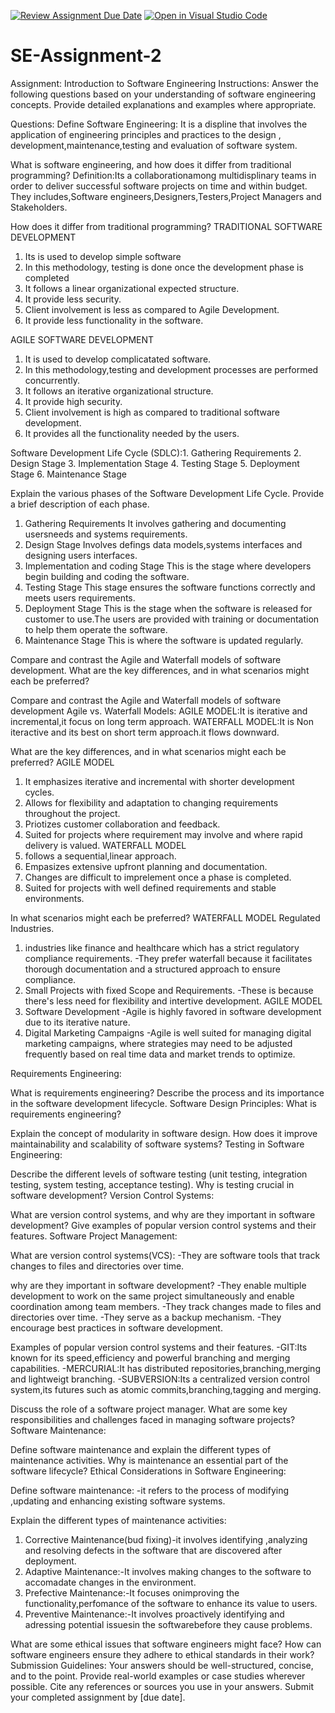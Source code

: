 [![Review Assignment Due Date](https://classroom.github.com/assets/deadline-readme-button-24ddc0f5d75046c5622901739e7c5dd533143b0c8e959d652212380cedb1ea36.svg)](https://classroom.github.com/a/-ucQIGTc)
[![Open in Visual Studio Code](https://classroom.github.com/assets/open-in-vscode-718a45dd9cf7e7f842a935f5ebbe5719a5e09af4491e668f4dbf3b35d5cca122.svg)](https://classroom.github.com/online_ide?assignment_repo_id=15217642&assignment_repo_type=AssignmentRepo)
# SE-Assignment-2
Assignment: Introduction to Software Engineering 
Instructions:
Answer the following questions based on your understanding of software engineering concepts. Provide detailed explanations and examples where appropriate.

Questions:
Define Software Engineering:
It is a displine that involves the application of engineering principles and practices to the design ,
development,maintenance,testing and evaluation of software system.

What is software engineering, and how does it differ from traditional programming?
Definition:Its a collaborationamong multidisplinary teams in order to deliver successful software projects on time and within budget.
          They includes,Software engineers,Designers,Testers,Project Managers and Stakeholders.

How does it differ from traditional programming?
TRADITIONAL SOFTWARE DEVELOPMENT
1. Its is used to develop simple software
2. In this methodology, testing is done once the development phase is completed
3. It follows a linear organizational expected structure.
4. It provide less security.
5. Client involvement is less as compared to Agile Development.
6. It provide less functionality in the software.

AGILE SOFTWARE DEVELOPMENT
1. It is used to develop complicatated software.
2. In this methodology,testing and development processes are performed concurrently.
3. It follows an iterative organizational structure.
4. It provide high security.
5. Client involvement is high as compared to traditional software development.
6. It provides all the functionality needed by the users.
   
Software Development Life Cycle (SDLC):1. Gathering Requirements
                                       2. Design Stage
                                       3. Implementation Stage
                                       4. Testing Stage
                                       5. Deployment Stage
                                       6. Maintenance Stage
                                        

Explain the various phases of the Software Development Life Cycle. Provide a brief description of each phase.
1. Gathering Requirements
   It involves gathering and documenting usersneeds and systems requirements.
2. Design Stage
   Involves defings data models,systems interfaces and designing users interfaces.
3. Implementation and coding Stage
   This is the stage where developers begin building and coding the software.
4. Testing Stage
    This stage ensures the software functions correctly and meets users requirements.
5. Deployment Stage
   This is the stage when the software is released for customer to use.The users are provided with training or documentation to help them operate the software.
6. Maintenance Stage
   This is where the software is updated regularly.
   
Compare and contrast the Agile and Waterfall models of software development. What are the key differences, and in what scenarios might each be preferred?
   
Compare and contrast the Agile and Waterfall models of software development
Agile vs. Waterfall Models:
AGILE MODEL:It is iterative and incremental,it focus on long term approach.
WATERFALL MODEL:It is Non iteractive and its best on short term approach.it flows downward.

 What are the key differences, and in what scenarios might each be preferred?
AGILE MODEL
1. It emphasizes iterative and incremental with shorter development cycles.
2. Allows for flexibility and adaptation to changing requirements throughout the project.
3. Priotizes customer collaboration and feedback.
4. Suited for projects where requirement may involve and where rapid delivery is valued.
   WATERFALL MODEL
1. follows a sequential,linear approach.
2. Empasizes extensive upfront planning and documentation.
3. Changes are difficult to imprelement once a phase is completed.
4. Suited for projects with well defined requirements and stable environments.
   
 In what scenarios might each be preferred?
  WATERFALL MODEL
Regulated Industries.
1. industries like finance and healthcare which has a strict regulatory compliance requirements.
   -They prefer waterfall because it facilitates thorough documentation and a structured approach to ensure compliance.
2. Small Projects with fixed Scope and Requirements.
   -These is because there's less need for flexibility and intertive development.
   AGILE MODEL
1. Software Development
   -Agile is highly favored in software development due to its iterative nature.
2. Digital Marketing Campaigns
   -Agile is well suited for managing digital marketing campaigns,
    where strategies may need to be adjusted frequently based on real time data and market trends to optimize.
   
   
Requirements Engineering:

What is requirements engineering? Describe the process and its importance in the software development lifecycle.
Software Design Principles:
What is requirements engineering?

Explain the concept of modularity in software design. How does it improve maintainability and scalability of software systems?
Testing in Software Engineering:

Describe the different levels of software testing (unit testing, integration testing, system testing, acceptance testing). Why is testing crucial in software development?
Version Control Systems:

What are version control systems, and why are they important in software development? Give examples of popular version control systems and their features.
Software Project Management:
 
 What are version control systems(VCS):
-They are software tools that track changes to files and directories over time.

why are they important in software development?
-They enable multiple development to work on the same project simultaneously and enable coordination among team members.
-They track changes made to files and directories over time.
-They serve as a backup mechanism.
-They encourage best practices in software development.

Examples of popular version control systems and their features.
-GIT:Its known for its speed,efficiency and powerful branching and merging capabilities.
-MERCURIAL:It has distributed repositories,branching,merging and lightweigt branching.
-SUBVERSION:Its a centralized version control system,its futures such as atomic commits,branching,tagging and merging.

Discuss the role of a software project manager. What are some key responsibilities and challenges faced in managing software projects?
Software Maintenance:

Define software maintenance and explain the different types of maintenance activities. Why is maintenance an essential part of the software lifecycle?
Ethical Considerations in Software Engineering:

Define software maintenance:
-it refers to the process of modifying ,updating and enhancing existing software systems.

Explain the different types of maintenance activities:
1. Corrective Maintenance(bud fixing)-it involves identifying ,analyzing and resolving defects in the software that are discovered after deployment.
2. Adaptive Maintenance:-It involves making changes to the software to accomadate changes in the environment.
3. Prefective Maintenance:-It focuses onimproving the functionality,perfomance of the software to enhance its value to users.
4. Preventive Maintenance:-It involves proactively identifying and adressing potential issuesin the softwarebefore they cause problems.

What are some ethical issues that software engineers might face? How can software engineers ensure they adhere to ethical standards in their work?
Submission Guidelines:
Your answers should be well-structured, concise, and to the point.
Provide real-world examples or case studies wherever possible.
Cite any references or sources you use in your answers.
Submit your completed assignment by [due date].
